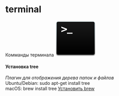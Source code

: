 # terminal
Комманды терминала
![alt text](https://github.com/djviy/terminal/blob/master/icon-terminal.png "Terminal logo")

#### Установка **tree**
*Плагин для отображения дерева папок и файлов*  
Ubuntu/Debian: sudo apt-get install tree  
macOS: brew install tree [Установить brew](https://www.google.com)
